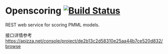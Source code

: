 Openscoring [![Build Status](https://travis-ci.org/openscoring/openscoring.png?branch=master)](https://travis-ci.org/openscoring/openscoring)
===========

REST web service for scoring PMML models.


接口详情参考
<a href="https://apizza.net/console/project/de2b13c2d58310e25aa44b7ce520d832/browse" target="_blank">https://apizza.net/console/project/de2b13c2d58310e25aa44b7ce520d832/browse</a>


